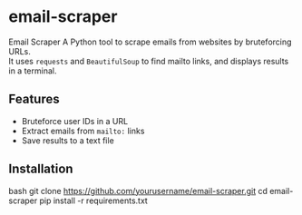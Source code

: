 # email-scraper
Email Scraper
A Python tool to scrape emails from websites by bruteforcing URLs.  
It uses `requests` and `BeautifulSoup` to find mailto links, and displays results in a terminal.

## Features

- Bruteforce user IDs in a URL
- Extract emails from `mailto:` links
- Save results to a text file

## Installation

bash
git clone https://github.com/yourusername/email-scraper.git
cd email-scraper
pip install -r requirements.txt
